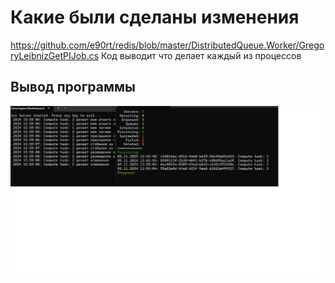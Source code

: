 # Какие были сделаны изменения
https://github.com/e90rt/redis/blob/master/DistributedQueue.Worker/GregoryLeibnizGetPIJob.cs
Код выводит что делает каждый из процессов
## Вывод программы
![Иллюстрация к проекту](https://github.com/e90rt/redis/blob/master/%D0%91%D0%B5%D0%B7%20%D0%B8%D0%BC%D0%B5%D0%BD%D0%B8.png)

